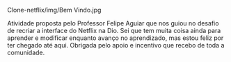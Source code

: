  Clone-netflix/img/Bem Vindo.jpg
 
 Atividade proposta pelo Professor Felipe Aguiar que nos guiou no desafio de recriar a interface do Netflix na Dio.  Sei que tem muita coisa ainda para aprender e modificar enquanto avanço no aprendizado, mas estou feliz por ter chegado até aqui. Obrigada pelo apoio e incentivo que recebo de toda a comunidade.
